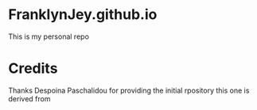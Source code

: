 # FranklynJey.github.io
This is my personal repo

# Credits
Thanks Despoina Paschalidou for providing the initial rpository this one is derived from 
